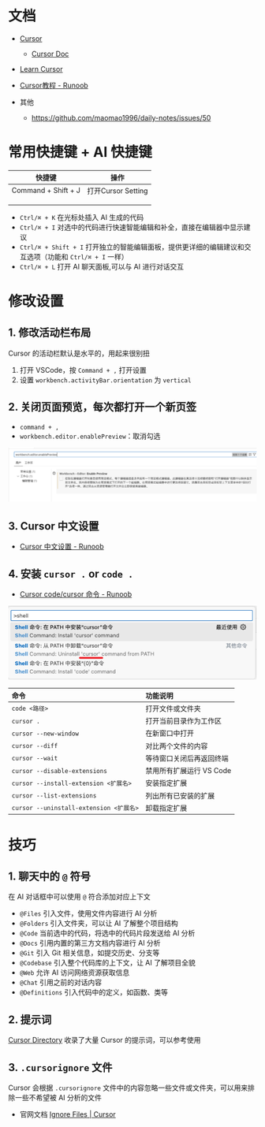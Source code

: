 # 文档

* [Cursor](https://www.cursor.com/cn)
    * [Cursor Doc](https://docs.cursor.com/get-started/welcome)
* [Learn Cursor](https://learn-cursor.com/wiki/user-guide/programming-basics-for-beginners)
* [Cursor教程 - Runoob](https://www.runoob.com/cursor/cursor-tutorial.html)

* 其他
    * https://github.com/maomao1996/daily-notes/issues/50



# 常用快捷键 + AI 快捷键

| 快捷键              | 操作               |
| ------------------- | ------------------ |
| Command + Shift + J | 打开Cursor Setting |
|                     |                    |
|                     |                    |
|                     |                    |



- `Ctrl/⌘ + K` 在光标处插入 AI 生成的代码
- `Ctrl/⌘ + I` 对选中的代码进行快速智能编辑和补全，直接在编辑器中显示建议
- `Ctrl/⌘ + Shift + I` 打开独立的智能编辑面板，提供更详细的编辑建议和交互选项（功能和 `Ctrl/⌘ + I` 一样）
- `Ctrl/⌘ + L` 打开 AI 聊天面板,可以与 AI 进行对话交互



# 修改设置

## 1. 修改活动栏布局

Cursor 的活动栏默认是水平的，用起来很别扭

1. 打开 VSCode，按 `Command + ,` 打开设置
2. 设置 `workbench.activityBar.orientation` 为 `vertical`



## 2. 关闭页面预览，每次都打开一个新页签

* `command + ,`
* `workbench.editor.enablePreview`：取消勾选

![](images/001.png)



## 3. Cursor 中文设置

* [Cursor 中文设置 - Runoob](https://www.runoob.com/cursor/cursor-extensions-chinese.html)



## 4. 安装 `cursor .`  or `code .`

* [Cursor code/cursor 命令 - Runoob](https://www.runoob.com/cursor/cursor-cursor-command.html)

![](images/002.png)

| 命令                                    | 功能说明                 |
| :-------------------------------------- | :----------------------- |
| `code <路径>`                           | 打开文件或文件夹         |
| `cursor .`                              | 打开当前目录作为工作区   |
| `cursor --new-window`                   | 在新窗口中打开           |
| `cursor --diff`                         | 对比两个文件的内容       |
| `cursor --wait`                         | 等待窗口关闭后再返回终端 |
| `cursor --disable-extensions`           | 禁用所有扩展运行 VS Code |
| `cursor --install-extension <扩展名>`   | 安装指定扩展             |
| `cursor --list-extensions`              | 列出所有已安装的扩展     |
| `cursor --uninstall-extension <扩展名>` | 卸载指定扩展             |



# 技巧

## 1. 聊天中的 `@` 符号

在 AI 对话框中可以使用 `@` 符合添加对应上下文

- `@Files` 引入文件，使用文件内容进行 AI 分析
- `@Folders` 引入文件夹，可以让 AI 了解整个项目结构
- `@Code` 当前选中的代码，将选中的代码片段发送给 AI 分析
- `@Docs` 引用内置的第三方文档内容进行 AI 分析
- `@Git` 引入 Git 相关信息，如提交历史、分支等
- `@Codebase` 引入整个代码库的上下文，让 AI 了解项目全貌
- `@Web` 允许 AI 访问网络资源获取信息
- `@Chat` 引用之前的对话内容
- `@Definitions` 引入代码中的定义，如函数、类等



## 2. 提示词

[Cursor Directory](https://cursor.directory/) 收录了大量 Cursor 的提示词，可以参考使用



## 3. `.cursorignore` 文件

Cursor 会根据 `.cursorignore` 文件中的内容忽略一些文件或文件夹，可以用来排除一些不希望被 AI 分析的文件

- 官网文档 [Ignore Files | Cursor](https://docs.cursor.com/context/ignore-files)

























